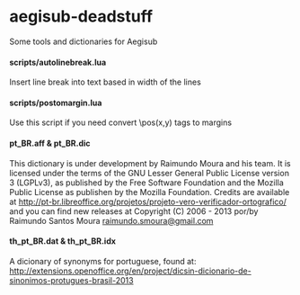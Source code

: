 # aegisub-deadstuff
Some tools and dictionaries for Aegisub

#### scripts/autolinebreak.lua
Insert line break into text based in width of the lines

#### scripts/postomargin.lua
Use this script if you need convert \pos(x,y) tags to margins

#### pt_BR.aff & pt_BR.dic
This dictionary is under development by Raimundo Moura and his team. It is
licensed under the terms of the GNU Lesser General Public License version 3 (LGPLv3),
as published by the Free Software Foundation and the Mozilla Public License as publishen
by the Mozilla Foundation. Credits are available at
http://pt-br.libreoffice.org/projetos/projeto-vero-verificador-ortografico/
and you can find new releases at
Copyright (C) 2006 - 2013 por/by Raimundo Santos Moura <raimundo.smoura@gmail.com>

#### th_pt_BR.dat & th_pt_BR.idx
A dicionary of synonyms for portuguese, found at: http://extensions.openoffice.org/en/project/dicsin-dicionario-de-sinonimos-protugues-brasil-2013

